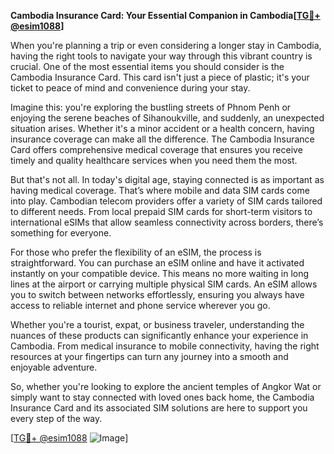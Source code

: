 **Cambodia Insurance Card: Your Essential Companion in Cambodia[[TG💪+ @esim1088](https://t.me/s/esim1088)]**

When you're planning a trip or even considering a longer stay in Cambodia, having the right tools to navigate your way through this vibrant country is crucial. One of the most essential items you should consider is the Cambodia Insurance Card. This card isn't just a piece of plastic; it's your ticket to peace of mind and convenience during your stay.

Imagine this: you're exploring the bustling streets of Phnom Penh or enjoying the serene beaches of Sihanoukville, and suddenly, an unexpected situation arises. Whether it's a minor accident or a health concern, having insurance coverage can make all the difference. The Cambodia Insurance Card offers comprehensive medical coverage that ensures you receive timely and quality healthcare services when you need them the most.

But that's not all. In today's digital age, staying connected is as important as having medical coverage. That’s where mobile and data SIM cards come into play. Cambodian telecom providers offer a variety of SIM cards tailored to different needs. From local prepaid SIM cards for short-term visitors to international eSIMs that allow seamless connectivity across borders, there’s something for everyone.

For those who prefer the flexibility of an eSIM, the process is straightforward. You can purchase an eSIM online and have it activated instantly on your compatible device. This means no more waiting in long lines at the airport or carrying multiple physical SIM cards. An eSIM allows you to switch between networks effortlessly, ensuring you always have access to reliable internet and phone service wherever you go.

Whether you're a tourist, expat, or business traveler, understanding the nuances of these products can significantly enhance your experience in Cambodia. From medical insurance to mobile connectivity, having the right resources at your fingertips can turn any journey into a smooth and enjoyable adventure.

So, whether you're looking to explore the ancient temples of Angkor Wat or simply want to stay connected with loved ones back home, the Cambodia Insurance Card and its associated SIM solutions are here to support you every step of the way.

[[TG💪+ @esim1088](https://t.me/s/esim1088) ![Image](https://i.postimg.cc/Y0z9fWf4/image.png)]